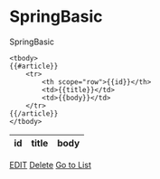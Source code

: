 # SpringBasic
SpringBasic

<table class="table">
    <thead>
    <tr>
        <th scope="col">id</th>
        <th scope="col">title</th>
        <th scope="col">body</th>
    </tr>
    </thead>

    <tbody>
    {{#article}}
        <tr>
            <th scope="row">{{id}}</th>
            <td>{{title}}</td>
            <td>{{body}}</td>
        </tr>
    {{/article}}
    </tbody>
</table>
    <a href="/articles/{{article.id}}/edit" class="btn btn-primary">EDIT</a>
    <a href="/articles/{{article.id}}/delete" class="btn btn-danger">Delete</a>
    <a href="/articles">Go to List</a>

